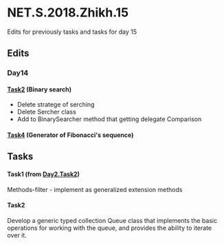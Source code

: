 # NET.S.2018.Zhikh.15
Edits for previously tasks and tasks for day 15
## Edits
### Day14
#### [Task2](https://github.com/Zhikh/NET.S.2018.Zhikh.14/blob/master/Task2/Task2.Logic/BinarySearcher.cs) (Binary search)
- Delete stratege of serching
- Delete Sercher class
- Add to BinarySearcher method that getting delegate Comparison
#### [Task4](https://github.com/Zhikh/NET.S.2018.Zhikh.14/blob/master/Task4/Task4.Logic/FibonacciGenerator.cs) (Generator of Fibonacci's sequence)
## Tasks
#### Task1 (from [Day2.Task2](https://github.com/Zhikh/NET.S.2018.Zhikh.02/tree/master/NET.S.2018.Zhikh.02/Logic.Task2))
Methods-filter - implement as generalized extension methods
#### Task2
Develop a generic typed collection Queue class that implements the basic operations for working with the queue, and provides the ability to iterate over it.
